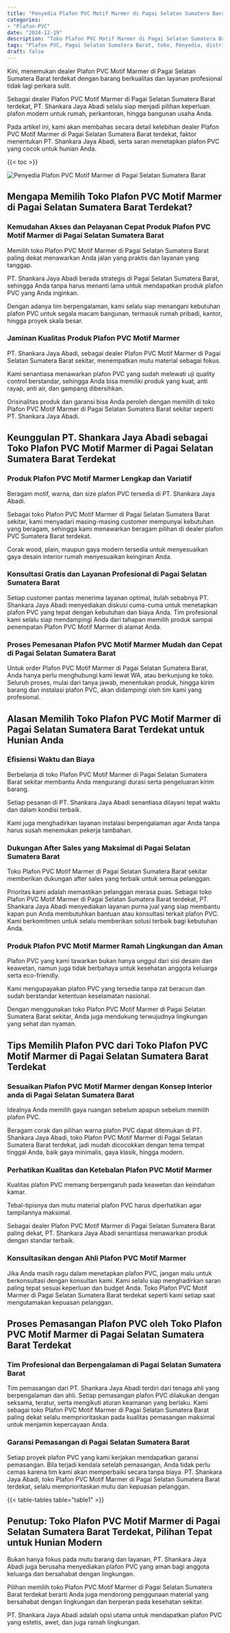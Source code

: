 ```yaml
---
title: "Penyedia Plafon PVC Motif Marmer di Pagai Selatan Sumatera Barat"
categories: 
- "Plafon-PVC"
date: "2024-12-19"
description: "Toko Plafon PVC Motif Marmer di Pagai Selatan Sumatera Barat bagi hunian, perkantoran, dan gerai. Material unggulan, beragam motif, warna modern, dengan jasa penempatan oleh teknisi berpengalaman dan kepastian resmi!|Servis penyediaan Plafon PVC Motif Marmer di Pagai Selatan Sumatera Barat bagi keperluan hunian, perkantoran, atau ritel, dengan produk berkualitas dan pemasangan oleh teknisi ahli serta kepastian resmi.|Alternatif Plafon PVC Motif Marmer di Pagai Selatan Sumatera Barat yang terbukti untuk hunian, perkantoran, dan ritel, dengan material unggulan dan pemasangan oleh tim berpengalaman dan kepastian resmi.|Penyediaan Plafon PVC Motif Marmer di Pagai Selatan Sumatera Barat bagi tempat tinggal, kantor, dan toko, dengan material unggulan dan penempatan dikerjakan oleh tim ahli, lengkap dengan kepastian resmi.}"
tags: "Plafon PVC, Pagai Selatan Sumatera Barat, toko, Penyedia, distributor"
draft: false
---
```


Kini, menemukan dealer Plafon PVC Motif Marmer di Pagai Selatan Sumatera Barat terdekat dengan barang berkualitas dan layanan profesional tidak lagi perkara sulit.

Sebagai dealer Plafon PVC Motif Marmer di Pagai Selatan Sumatera Barat terdekat, PT. Shankara Jaya Abadi selalu siap menjadi pilihan keperluan plafon modern untuk rumah, perkantoran, hingga bangunan usaha Anda.

Pada artikel ini, kami akan membahas secara detail kelebihan dealer Plafon PVC Motif Marmer di Pagai Selatan Sumatera Barat terdekat, faktor menentukan PT. Shankara Jaya Abadi, serta saran menetapkan plafon PVC yang cocok untuk hunian Anda.

{{< toc >}}

![Penyedia Plafon PVC Motif Marmer di Pagai Selatan Sumatera Barat](/images/Plafon-PVC/Penyedia-Plafon-PVC-Motif-Marmer-di-Pagai-Selatan-Sumatera-Barat.png)


## Mengapa Memilih Toko Plafon PVC Motif Marmer di Pagai Selatan Sumatera Barat Terdekat?

### Kemudahan Akses dan Pelayanan Cepat Produk Plafon PVC Motif Marmer di Pagai Selatan Sumatera Barat

Memilih toko Plafon PVC Motif Marmer di Pagai Selatan Sumatera Barat paling dekat menawarkan Anda jalan yang praktis dan layanan yang tanggap.

PT. Shankara Jaya Abadi berada strategis di Pagai Selatan Sumatera Barat, sehingga Anda tanpa harus menanti lama untuk mendapatkan produk plafon PVC yang Anda inginkan.

Dengan adanya tim berpengalaman, kami selalu siap menangani kebutuhan plafon PVC untuk segala macam bangunan, termasuk rumah pribadi, kantor, hingga proyek skala besar.

### Jaminan Kualitas Produk Plafon PVC Motif Marmer

PT. Shankara Jaya Abadi, sebagai dealer Plafon PVC Motif Marmer di Pagai Selatan Sumatera Barat sekitar, menempatkan mutu material sebagai fokus.

Kami senantiasa menawarkan plafon PVC yang sudah melewati uji quality control berstandar, sehingga Anda bisa memiliki produk yang kuat, anti rayap, anti air, dan gampang dibersihkan.

Orisinalitas produk dan garansi bisa Anda peroleh dengan memilih di toko Plafon PVC Motif Marmer di Pagai Selatan Sumatera Barat sekitar seperti PT. Shankara Jaya Abadi.

## Keunggulan PT. Shankara Jaya Abadi sebagai Toko Plafon PVC Motif Marmer di Pagai Selatan Sumatera Barat Terdekat

### Produk Plafon PVC Motif Marmer Lengkap dan Variatif

Beragam motif, warna, dan size plafon PVC tersedia di PT. Shankara Jaya Abadi.

Sebagai toko Plafon PVC Motif Marmer di Pagai Selatan Sumatera Barat sekitar, kami menyadari masing-masing customer mempunyai kebutuhan yang beragam, sehingga kami menawarkan beragam pilihan di dealer plafon PVC Sumatera Barat terdekat.

Corak wood, plain, maupun gaya modern tersedia untuk menyesuaikan gaya desain interior rumah menyesuaikan keinginan Anda.

### Konsultasi Gratis dan Layanan Profesional di Pagai Selatan Sumatera Barat

Setiap customer pantas menerima layanan optimal, itulah sebabnya PT. Shankara Jaya Abadi menyediakan diskusi cuma-cuma untuk menetapkan plafon PVC yang tepat dengan kebutuhan dan biaya Anda. Tim profesional kami selalu siap mendampingi Anda dari tahapan memilih produk sampai penempatan Plafon PVC Motif Marmer di alamat Anda.

### Proses Pemesanan Plafon PVC Motif Marmer Mudah dan Cepat di Pagai Selatan Sumatera Barat

Untuk order Plafon PVC Motif Marmer di Pagai Selatan Sumatera Barat, Anda hanya perlu menghubungi kami lewat WA, atau berkunjung ke toko. Seluruh proses, mulai dari tanya jawab, menentukan produk, hingga kirim barang dan instalasi plafon PVC, akan didampingi oleh tim kami yang profesional.

## Alasan Memilih Toko Plafon PVC Motif Marmer di Pagai Selatan Sumatera Barat Terdekat untuk Hunian Anda

### Efisiensi Waktu dan Biaya

Berbelanja di toko Plafon PVC Motif Marmer di Pagai Selatan Sumatera Barat sekitar membantu Anda mengurangi durasi serta pengeluaran kirim barang.

Setiap pesanan di PT. Shankara Jaya Abadi senantiasa dilayani tepat waktu dan dalam kondisi terbaik.

Kami juga menghadirkan layanan instalasi berpengalaman agar Anda tanpa harus susah menemukan pekerja tambahan.

### Dukungan After Sales yang Maksimal di Pagai Selatan Sumatera Barat

Toko Plafon PVC Motif Marmer di Pagai Selatan Sumatera Barat sekitar memberikan dukungan after sales yang terbaik untuk semua pelanggan.

Prioritas kami adalah memastikan pelanggan merasa puas. Sebagai toko Plafon PVC Motif Marmer di Pagai Selatan Sumatera Barat terdekat, PT. Shankara Jaya Abadi menyediakan layanan purna jual yang siap membantu kapan pun Anda membutuhkan bantuan atau konsultasi terkait plafon PVC. Kami berkomitmen untuk selalu memberikan solusi terbaik bagi kebutuhan Anda.

### Produk Plafon PVC Motif Marmer Ramah Lingkungan dan Aman

Plafon PVC yang kami tawarkan bukan hanya unggul dari sisi desain dan keawetan, namun juga tidak berbahaya untuk kesehatan anggota keluarga serta eco-friendly.

Kami mengupayakan plafon PVC yang tersedia tanpa zat beracun dan sudah berstandar ketentuan keselamatan nasional.

Dengan menggunakan toko Plafon PVC Motif Marmer di Pagai Selatan Sumatera Barat sekitar, Anda juga mendukung terwujudnya lingkungan yang sehat dan nyaman.

## Tips Memilih Plafon PVC dari Toko Plafon PVC Motif Marmer di Pagai Selatan Sumatera Barat Terdekat

### Sesuaikan Plafon PVC Motif Marmer dengan Konsep Interior anda di Pagai Selatan Sumatera Barat

Idealnya Anda memilih gaya ruangan sebelum apapun sebelum memilih plafon PVC.

Beragam corak dan pilihan warna plafon PVC dapat ditemukan di PT. Shankara Jaya Abadi, toko Plafon PVC Motif Marmer di Pagai Selatan Sumatera Barat terdekat, jadi mudah dicocokkan dengan tema tempat tinggal Anda, baik gaya minimalis, gaya klasik, hingga modern.

### Perhatikan Kualitas dan Ketebalan Plafon PVC Motif Marmer

Kualitas plafon PVC memang berpengaruh pada keawetan dan keindahan kamar.

Tebal-tipisnya dan mutu material plafon PVC harus diperhatikan agar tampilannya maksimal.

Sebagai dealer Plafon PVC Motif Marmer di Pagai Selatan Sumatera Barat paling dekat, PT. Shankara Jaya Abadi senantiasa menawarkan produk dengan standar terbaik.

### Konsultasikan dengan Ahli Plafon PVC Motif Marmer

Jika Anda masih ragu dalam menetapkan plafon PVC, jangan malu untuk berkonsultasi dengan konsultan kami. Kami selalu siap menghadirkan saran paling tepat sesuai keperluan dan budget Anda. Toko Plafon PVC Motif Marmer di Pagai Selatan Sumatera Barat terdekat seperti kami setiap saat mengutamakan kepuasan pelanggan.

## Proses Pemasangan Plafon PVC oleh Toko Plafon PVC Motif Marmer di Pagai Selatan Sumatera Barat Terdekat

### Tim Profesional dan Berpengalaman di Pagai Selatan Sumatera Barat

Tim pemasangan dari PT. Shankara Jaya Abadi terdiri dari tenaga ahli yang berpengalaman dan ahli. Setiap pemasangan plafon PVC dilakukan dengan seksama, teratur, serta mengikuti aturan keamanan yang berlaku. Kami sebagai toko Plafon PVC Motif Marmer di Pagai Selatan Sumatera Barat paling dekat selalu memprioritaskan pada kualitas pemasangan maksimal untuk menjamin kepercayaan Anda.

### Garansi Pemasangan di Pagai Selatan Sumatera Barat

Setiap proyek plafon PVC yang kami kerjakan mendapatkan garansi pemasangan. Bila terjadi kendala setelah pemasangan, Anda tidak perlu cemas karena tim kami akan memperbaiki secara tanpa biaya. PT. Shankara Jaya Abadi, toko Plafon PVC Motif Marmer di Pagai Selatan Sumatera Barat terdekat, selalu memprioritaskan mutu dan kepuasan pelanggan.

{{< table-tables table="table1" >}}

## Penutup: Toko Plafon PVC Motif Marmer di Pagai Selatan Sumatera Barat Terdekat, Pilihan Tepat untuk Hunian Modern

Bukan hanya fokus pada mutu barang dan layanan, PT. Shankara Jaya Abadi juga berusaha menyediakan plafon PVC yang aman bagi anggota keluarga dan bersahabat dengan lingkungan.

Pilihan memilih toko Plafon PVC Motif Marmer di Pagai Selatan Sumatera Barat terdekat berarti Anda juga mendorong penggunaan material yang bersahabat dengan lingkungan dan berperan pada kesehatan sekitar.

PT. Shankara Jaya Abadi adalah opsi utama untuk mendapatkan plafon PVC yang estetis, awet, dan juga ramah lingkungan.